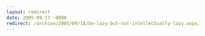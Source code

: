 ```yaml
---
layout: redirect
date: 2005-09-17 -0800
redirect: /archive/2005/09/18/be-lazy-but-not-intellectually-lazy.aspx/
---
```

